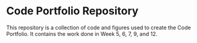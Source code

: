 # Code Portfolio Repository
This repository is a collection of code and figures used to create the Code Portfolio.
It contains the work done in Week 5, 6, 7, 9, and 12.



